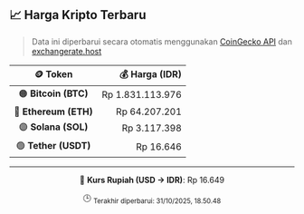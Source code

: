 

<!-- HARGA_KRIPTO -->
## 📈 Harga Kripto Terbaru

> Data ini diperbarui secara otomatis menggunakan [CoinGecko API](https://www.coingecko.com/) dan [exchangerate.host](https://exchangerate.host/)

<div align="center">

| 🪙 Token | 💰 Harga (IDR) |
|:------:|---------------:|
| 🟠 **Bitcoin (BTC)**   | Rp 1.831.113.976 |
| 🔵 **Ethereum (ETH)**  | Rp 64.207.201 |
| 🟣 **Solana (SOL)**    | Rp 3.117.398 |
| 🟢 **Tether (USDT)**   | Rp 16.646 |

---

💱 **Kurs Rupiah (USD → IDR)**: Rp 16.649

🕒 <sub>Terakhir diperbarui: 31/10/2025, 18.50.48</sub>

</div>
<!-- /HARGA_KRIPTO -->
